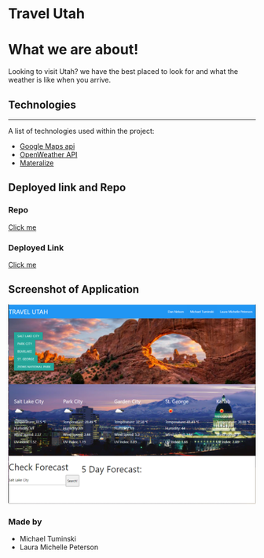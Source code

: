 # Travel Utah

# What we are about!

Looking to visit Utah? we have the best placed to look for and what the weather is like when you arrive. 


## Technologies
***
A list of technologies used within the project:
* [Google Maps api](https://developers.google.com/maps/documentation) 
* [OpenWeather API](https://openweathermap.org/forecast5)
* [Materalize](https://materializecss.com/)

## Deployed link and Repo

### Repo
[Click me](https://github.com/Tuminski/Travel) 

### Deployed Link

[Click me](https://tuminski.github.io/Travel/) 


## Screenshot of Application 

![screenshot](/Assets/images/screenshot.PNG)

### Made by

* Michael Tuminski
* Laura Michelle Peterson
